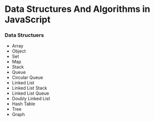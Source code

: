 # Data Structures And Algorithms in JavaScript

### Data Structuers
-   Array
-   Object
-   Set
-   Map
-   Stack
-   Queue
-   Circular Queue
-   Linked List
-   Linked List Stack
-   Linked List Queue
-   Doubly Linked List
-   Hash Table
-   Tree
-   Graph